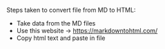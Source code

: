 Steps taken to convert file from MD to HTML:

- Take data from the MD files
- Use this website -> https://markdowntohtml.com/
- Copy html text and paste in file
